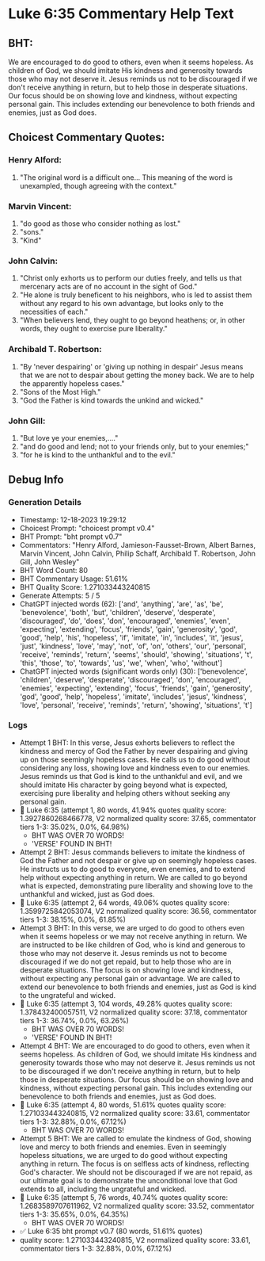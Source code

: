 # Luke 6:35 Commentary Help Text

## BHT:
We are encouraged to do good to others, even when it seems hopeless. As children of God, we should imitate His kindness and generosity towards those who may not deserve it. Jesus reminds us not to be discouraged if we don't receive anything in return, but to help those in desperate situations. Our focus should be on showing love and kindness, without expecting personal gain. This includes extending our benevolence to both friends and enemies, just as God does.

## Choicest Commentary Quotes:
### Henry Alford:
1. "The original word is a difficult one... This meaning of the word is unexampled, though agreeing with the context."

### Marvin Vincent:
1. "do good as those who consider nothing as lost."
2. "sons."
3. "Kind"

### John Calvin:
1. "Christ only exhorts us to perform our duties freely, and tells us that mercenary acts are of no account in the sight of God."
2. "He alone is truly beneficent to his neighbors, who is led to assist them without any regard to his own advantage, but looks only to the necessities of each."
3. "When believers lend, they ought to go beyond heathens; or, in other words, they ought to exercise pure liberality."

### Archibald T. Robertson:
1. "By 'never despairing' or 'giving up nothing in despair' Jesus means that we are not to despair about getting the money back. We are to help the apparently hopeless cases." 
2. "Sons of the Most High." 
3. "God the Father is kind towards the unkind and wicked."

### John Gill:
1. "But love ye your enemies,...."
2. "and do good and lend; not to your friends only, but to your enemies;"
3. "for he is kind to the unthankful and to the evil."


## Debug Info
### Generation Details
- Timestamp: 12-18-2023 19:29:12
- Choicest Prompt: "choicest prompt v0.4"
- BHT Prompt: "bht prompt v0.7"
- Commentators: "Henry Alford, Jamieson-Fausset-Brown, Albert Barnes, Marvin Vincent, John Calvin, Philip Schaff, Archibald T. Robertson, John Gill, John Wesley"
- BHT Word Count: 80
- BHT Commentary Usage: 51.61%
- BHT Quality Score: 1.271033443240815
- Generate Attempts: 5 / 5
- ChatGPT injected words (62):
	['and', 'anything', 'are', 'as', 'be', 'benevolence', 'both', 'but', 'children', 'deserve', 'desperate', 'discouraged', 'do', 'does', 'don', 'encouraged', 'enemies', 'even', 'expecting', 'extending', 'focus', 'friends', 'gain', 'generosity', 'god', 'good', 'help', 'his', 'hopeless', 'if', 'imitate', 'in', 'includes', 'it', 'jesus', 'just', 'kindness', 'love', 'may', 'not', 'of', 'on', 'others', 'our', 'personal', 'receive', 'reminds', 'return', 'seems', 'should', 'showing', 'situations', 't', 'this', 'those', 'to', 'towards', 'us', 'we', 'when', 'who', 'without']
- ChatGPT injected words (significant words only) (30):
	['benevolence', 'children', 'deserve', 'desperate', 'discouraged', 'don', 'encouraged', 'enemies', 'expecting', 'extending', 'focus', 'friends', 'gain', 'generosity', 'god', 'good', 'help', 'hopeless', 'imitate', 'includes', 'jesus', 'kindness', 'love', 'personal', 'receive', 'reminds', 'return', 'showing', 'situations', 't']

### Logs
- Attempt 1 BHT: In this verse, Jesus exhorts believers to reflect the kindness and mercy of God the Father by never despairing and giving up on those seemingly hopeless cases. He calls us to do good without considering any loss, showing love and kindness even to our enemies. Jesus reminds us that God is kind to the unthankful and evil, and we should imitate His character by going beyond what is expected, exercising pure liberality and helping others without seeking any personal gain.
- 🔄 Luke 6:35 (attempt 1, 80 words, 41.94% quotes quality score: 1.3927860268466778, V2 normalized quality score: 37.65, commentator tiers 1-3: 35.02%, 0.0%, 64.98%) 
	- BHT WAS OVER 70 WORDS! 
	- 'VERSE' FOUND IN BHT!
- Attempt 2 BHT: Jesus commands believers to imitate the kindness of God the Father and not despair or give up on seemingly hopeless cases. He instructs us to do good to everyone, even enemies, and to extend help without expecting anything in return. We are called to go beyond what is expected, demonstrating pure liberality and showing love to the unthankful and wicked, just as God does.
- 🔄 Luke 6:35 (attempt 2, 64 words, 49.06% quotes quality score: 1.3599725842053074, V2 normalized quality score: 36.56, commentator tiers 1-3: 38.15%, 0.0%, 61.85%)
- Attempt 3 BHT: In this verse, we are urged to do good to others even when it seems hopeless or we may not receive anything in return. We are instructed to be like children of God, who is kind and generous to those who may not deserve it. Jesus reminds us not to become discouraged if we do not get repaid, but to help those who are in desperate situations. The focus is on showing love and kindness, without expecting any personal gain or advantage. We are called to extend our benevolence to both friends and enemies, just as God is kind to the ungrateful and wicked.
- 🔄 Luke 6:35 (attempt 3, 104 words, 49.28% quotes quality score: 1.378432400057511, V2 normalized quality score: 37.18, commentator tiers 1-3: 36.74%, 0.0%, 63.26%) 
	- BHT WAS OVER 70 WORDS! 
	- 'VERSE' FOUND IN BHT!
- Attempt 4 BHT: We are encouraged to do good to others, even when it seems hopeless. As children of God, we should imitate His kindness and generosity towards those who may not deserve it. Jesus reminds us not to be discouraged if we don't receive anything in return, but to help those in desperate situations. Our focus should be on showing love and kindness, without expecting personal gain. This includes extending our benevolence to both friends and enemies, just as God does.
- 🔄 Luke 6:35 (attempt 4, 80 words, 51.61% quotes quality score: 1.271033443240815, V2 normalized quality score: 33.61, commentator tiers 1-3: 32.88%, 0.0%, 67.12%) 
	- BHT WAS OVER 70 WORDS!
- Attempt 5 BHT: We are called to emulate the kindness of God, showing love and mercy to both friends and enemies. Even in seemingly hopeless situations, we are urged to do good without expecting anything in return. The focus is on selfless acts of kindness, reflecting God's character. We should not be discouraged if we are not repaid, as our ultimate goal is to demonstrate the unconditional love that God extends to all, including the ungrateful and wicked.
- 🔄 Luke 6:35 (attempt 5, 76 words, 40.74% quotes quality score: 1.2683589707611962, V2 normalized quality score: 33.52, commentator tiers 1-3: 35.65%, 0.0%, 64.35%) 
	- BHT WAS OVER 70 WORDS!
- ✅ Luke 6:35 bht prompt v0.7 (80 words, 51.61% quotes)
- quality score: 1.271033443240815, V2 normalized quality score: 33.61, commentator tiers 1-3: 32.88%, 0.0%, 67.12%)